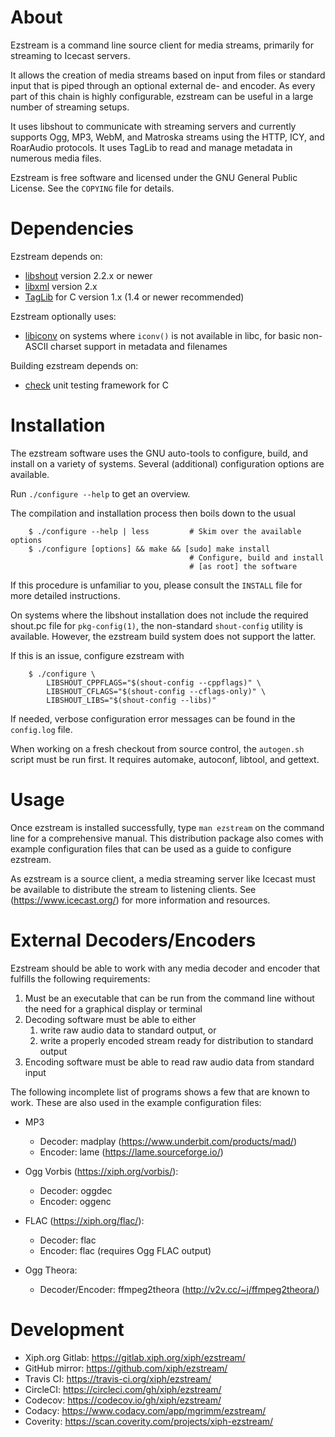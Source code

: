 # About

Ezstream is a command line source client for media streams, primarily for
streaming to Icecast servers.

It allows the creation of media streams based on input from files or standard
input that is piped through an optional external de- and encoder. As every
part of this chain is highly configurable, ezstream can be useful in a large
number of streaming setups.

It uses libshout to communicate with streaming servers and currently supports
Ogg, MP3, WebM, and Matroska streams using the HTTP, ICY, and RoarAudio
protocols. It uses TagLib to read and manage metadata in numerous media
files.

Ezstream is free software and licensed under the GNU General Public License.
See the `COPYING` file for details.


# Dependencies

Ezstream depends on:

 - [libshout](https://www.icecast.org/download/) version 2.2.x or newer
 - [libxml](http://xmlsoft.org/) version 2.x
 - [TagLib](https://taglib.github.io/) for C version 1.x (1.4 or newer
   recommended)

Ezstream optionally uses:

 - [libiconv](https://www.gnu.org/software/libiconv/) on systems where
   `iconv()` is not available in libc, for basic non-ASCII charset support in
   metadata and filenames

Building ezstream depends on:

 - [check](https://libcheck.github.io/check) unit testing framework for C

# Installation

The ezstream software uses the GNU auto-tools to configure, build, and
install on a variety of systems. Several (additional) configuration options
are available.

Run `./configure --help` to get an overview.

The compilation and installation process then boils down to the usual

```console
    $ ./configure --help | less         # Skim over the available options
    $ ./configure [options] && make && [sudo] make install
                                        # Configure, build and install
                                        # [as root] the software
```

If this procedure is unfamiliar to you, please consult the `INSTALL` file for
more detailed instructions.

On systems where the libshout installation does not include the required
shout.pc file for `pkg-config(1)`, the non-standard `shout-config` utility
is available. However, the ezstream build system does not support the latter.

If this is an issue, configure ezstream with

```console
    $ ./configure \
        LIBSHOUT_CPPFLAGS="$(shout-config --cppflags)" \
        LIBSHOUT_CFLAGS="$(shout-config --cflags-only)" \
        LIBSHOUT_LIBS="$(shout-config --libs)"
```

If needed, verbose configuration error messages can be found in the
`config.log` file.

When working on a fresh checkout from source control, the `autogen.sh` script
must be run first. It requires automake, autoconf, libtool, and gettext.


# Usage

Once ezstream is installed successfully, type `man ezstream` on the command
line for a comprehensive manual. This distribution package also comes with
example configuration files that can be used as a guide to configure
ezstream.

As ezstream is a source client, a media streaming server like Icecast
must be available to distribute the stream to listening clients. See
(https://www.icecast.org/) for more information and resources.


# External Decoders/Encoders

Ezstream should be able to work with any media decoder and encoder that
fulfills the following requirements:

 1. Must be an executable that can be run from the command line without the
    need for a graphical display or terminal
 2. Decoding software must be able to either
    1. write raw audio data to standard output, or
    2. write a properly encoded stream ready for distribution to standard
       output
 3. Encoding software must be able to read raw audio data from standard input

The following incomplete list of programs shows a few that are known to work.
These are also used in the example configuration files:

 - MP3
   - Decoder: madplay (https://www.underbit.com/products/mad/)
   - Encoder: lame (https://lame.sourceforge.io/)

 - Ogg Vorbis (https://xiph.org/vorbis/):
   - Decoder: oggdec
   - Encoder: oggenc

 - FLAC (https://xiph.org/flac/):
   - Decoder: flac
   - Encoder: flac (requires Ogg FLAC output)

 - Ogg Theora:
   - Decoder/Encoder: ffmpeg2theora (http://v2v.cc/~j/ffmpeg2theora/)


# Development

 - Xiph.org Gitlab: https://gitlab.xiph.org/xiph/ezstream/
 - GitHub mirror: https://github.com/xiph/ezstream/
 - Travis CI: https://travis-ci.org/xiph/ezstream/
 - CircleCI: https://circleci.com/gh/xiph/ezstream/
 - Codecov: https://codecov.io/gh/xiph/ezstream/
 - Codacy: https://www.codacy.com/app/mgrimm/ezstream/
 - Coverity: https://scan.coverity.com/projects/xiph-ezstream/
